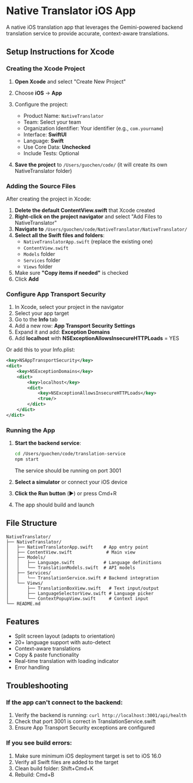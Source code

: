 # Native Translator iOS App

A native iOS translation app that leverages the Gemini-powered backend translation service to provide accurate, context-aware translations.

## Setup Instructions for Xcode

### Creating the Xcode Project

1. **Open Xcode** and select "Create New Project"
2. Choose **iOS** → **App**
3. Configure the project:
   - Product Name: `NativeTranslator`
   - Team: Select your team
   - Organization Identifier: Your identifier (e.g., `com.yourname`)
   - Interface: **SwiftUI**
   - Language: **Swift**
   - Use Core Data: **Unchecked**
   - Include Tests: Optional

4. **Save the project** to `/Users/guochen/code/` (it will create its own NativeTranslator folder)

### Adding the Source Files

After creating the project in Xcode:

1. **Delete the default ContentView.swift** that Xcode created
2. **Right-click on the project navigator** and select "Add Files to NativeTranslator"
3. **Navigate to** `/Users/guochen/code/NativeTranslator/NativeTranslator/`
4. **Select all the Swift files and folders**:
   - `NativeTranslatorApp.swift` (replace the existing one)
   - `ContentView.swift`
   - `Models` folder
   - `Services` folder
   - `Views` folder
5. Make sure **"Copy items if needed"** is checked
6. Click **Add**

### Configure App Transport Security

1. In Xcode, select your project in the navigator
2. Select your app target
3. Go to the **Info** tab
4. Add a new row: **App Transport Security Settings**
5. Expand it and add: **Exception Domains**
6. Add **localhost** with **NSExceptionAllowsInsecureHTTPLoads** = YES

Or add this to your Info.plist:
```xml
<key>NSAppTransportSecurity</key>
<dict>
    <key>NSExceptionDomains</key>
    <dict>
        <key>localhost</key>
        <dict>
            <key>NSExceptionAllowsInsecureHTTPLoads</key>
            <true/>
        </dict>
    </dict>
</dict>
```

### Running the App

1. **Start the backend service**:
   ```bash
   cd /Users/guochen/code/translation-service
   npm start
   ```
   The service should be running on port 3001

2. **Select a simulator** or connect your iOS device
3. **Click the Run button** (▶️) or press Cmd+R
4. The app should build and launch

## File Structure

```
NativeTranslator/
├── NativeTranslator/
│   ├── NativeTranslatorApp.swift    # App entry point
│   ├── ContentView.swift             # Main view
│   ├── Models/
│   │   ├── Language.swift           # Language definitions
│   │   └── TranslationModels.swift  # API models
│   ├── Services/
│   │   └── TranslationService.swift # Backend integration
│   └── Views/
│       ├── TranslationBoxView.swift   # Text input/output
│       ├── LanguageSelectorView.swift # Language picker
│       └── ContextPopupView.swift     # Context input
└── README.md
```

## Features

- Split screen layout (adapts to orientation)
- 20+ language support with auto-detect
- Context-aware translations
- Copy & paste functionality
- Real-time translation with loading indicator
- Error handling

## Troubleshooting

### If the app can't connect to the backend:
1. Verify the backend is running: `curl http://localhost:3001/api/health`
2. Check that port 3001 is correct in TranslationService.swift
3. Ensure App Transport Security exceptions are configured

### If you see build errors:
1. Make sure minimum iOS deployment target is set to iOS 16.0
2. Verify all Swift files are added to the target
3. Clean build folder: Shift+Cmd+K
4. Rebuild: Cmd+B